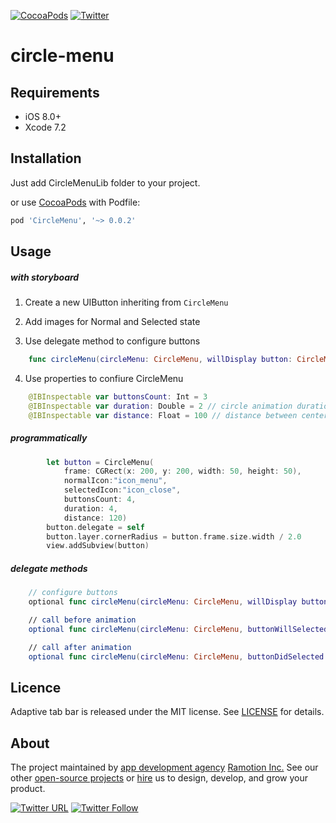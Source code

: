 [![CocoaPods](https://img.shields.io/cocoapods/p/CircleMenu.svg)](https://cocoapods.org/pods/CircleMenu)
[![Twitter](https://img.shields.io/badge/Twitter-@Ramotion-blue.svg?style=flat)](http://twitter.com/Ramotion)
<!--[![CocoaPods](https://img.shields.io/cocoapods/v/CercleMenu.svg)](http://cocoapods.org/pods/CircleMenu)-->

# circle-menu

## Requirements

- iOS 8.0+
- Xcode 7.2

## Installation

Just add CircleMenuLib folder to your project.

or use [CocoaPods](https://cocoapods.org) with Podfile:
``` ruby
pod 'CircleMenu', '~> 0.0.2'
```

## Usage

##### with storyboard

1) Create a new UIButton inheriting from `CircleMenu`

2) Add images for Normal and Selected state

3) Use delegate method to configure buttons 
``` swift
    func circleMenu(circleMenu: CircleMenu, willDisplay button: CircleMenuButton, atIndex: Int)
```
4) Use properties to confiure CircleMenu
``` swift
    @IBInspectable var buttonsCount: Int = 3
    @IBInspectable var duration: Double = 2 // circle animation duration 
    @IBInspectable var distance: Float = 100 // distance between center button and buttons
```
##### programmatically

``` swift
        let button = CircleMenu(
            frame: CGRect(x: 200, y: 200, width: 50, height: 50),
            normalIcon:"icon_menu",
            selectedIcon:"icon_close",
            buttonsCount: 4,
            duration: 4,
            distance: 120)
        button.delegate = self
        button.layer.cornerRadius = button.frame.size.width / 2.0
        view.addSubview(button)
```

##### delegate methods

``` swift
    // configure buttons
    optional func circleMenu(circleMenu: CircleMenu, willDisplay button: CircleMenuButton, atIndex: Int)

    // call before animation
    optional func circleMenu(circleMenu: CircleMenu, buttonWillSelected button: CircleMenuButton, atIndex: Int)

    // call after animation
    optional func circleMenu(circleMenu: CircleMenu, buttonDidSelected button: CircleMenuButton, atIndex: Int)
```

## Licence

Adaptive tab bar is released under the MIT license.
See [LICENSE](./LICENSE) for details.

## About
The project maintained by [app development agency](https://ramotion.com?utm_source=gthb&utm_medium=special&utm_campaign=circle-menu) [Ramotion Inc.](https://ramotion.com?utm_source=gthb&utm_medium=special&utm_campaign=circle-menu)
See our other [open-source projects](https://github.com/ramotion) or [hire](https://ramotion.com?utm_source=gthb&utm_medium=special&utm_campaign=circle-menu) us to design, develop, and grow your product.

[![Twitter URL](https://img.shields.io/twitter/url/http/shields.io.svg?style=social)](https://twitter.com/intent/tweet?text=https://github.com/ramotion/circle-menu)
[![Twitter Follow](https://img.shields.io/twitter/follow/ramotion.svg?style=social)](https://twitter.com/ramotion)

